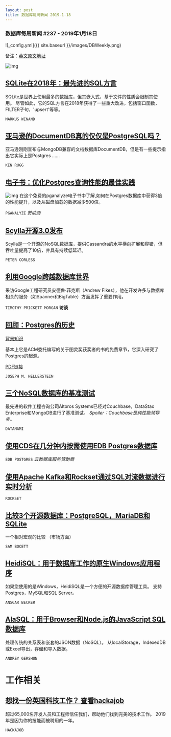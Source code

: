 ```yaml
---
layout: post
title: 数据库每周新闻 2019-1-18
---
```


### 数据库每周新闻 #237 - 2019年1月18日
![_config.yml]({{ site.baseurl }}/images/DBWeekly.png)

备注：[英文原文地址](https://dbweekly.com/issues/237)

![img](https://res.cloudinary.com/cpress/image/upload/w_1280,e_sharpen:60/ouayk6j9lwirrvdiv86x.jpg)

## [SQLite在2018年：最先进的SQL方言](https://modern-sql.com/blog/2019-01/sqlite-in-2018)
 SQLite是世界上使用最多的数据库，但其嵌入式，基于文件的性质会限制其使用。
 尽管如此，它的SQL方言在2018年获得了一些重大改进，包括窗口函数，FILTER子句，'upsert'等等。

`MARKUS WINAND`

## [亚马逊的DocumentDB真的仅仅是PostgreSQL吗？](https://www.enterprisedb.com/blog/documentdb-really-postgresql)
亚马逊刚刚宣布与MongoDB兼容的文档数据库DocumentDB，但是有一些提示指出它实际上是Postgres ......

`KEN RUGG`

## [电子书：优化Postgres查询性能的最佳实践](https://pganalyze.com/ebooks/optimizing-postgres-query-performance?utm_source=DBWeeklyPrimary)
![img](https://copm.s3.amazonaws.com/1004e5f6.png)
在这个免费的pganalyze电子书中了解,如何在Postgres数据库中获得3倍的性能提升，以及从磁盘加载的数据减少500倍。

`PGANALYZE` *赞助商*

## [Scylla开源3.0发布](https://www.scylladb.com/2019/01/17/scylla-open-source-3-0-overview/)
Scylla是一个开源的NoSQL数据库，提供Cassandra的水平横向扩展和容错，但吞吐量提高了10倍，并具有持续低延迟。

`PETER CORLESS`

## [利用Google跨越数据库世界](https://www.nextplatform.com/2019/01/15/spanning-the-database-world-with-google/)
采访Google工程研究员安德鲁·菲克斯（Andrew Fikes），他在开发许多与数据库相关的服务（如Spanner和BigTable）方面发挥了重要作用。

`TIMOTHY PRICKETT MORGAN` **访谈**

## [回顾：Postgres的历史](https://arxiv.org/abs/1901.01973)
[背景知识](https://databeta.wordpress.com/2019/01/09/a-history-of-postgres/)

基本上它是ACM委托编写的关于图灵奖获奖者的书的免费章节，它深入研究了Postgres的起源。 

[PDF链接](https://arxiv.org/pdf/1901.01973.pdf)

`JOSEPH M. HELLERSTEIN`

## [三个NoSQL数据库的基准测试](https://www.datanami.com/2019/01/16/benchmarking-nosql-databases/)
最先进的软件工程咨询公司Altoros Systems已经对Couchbase，DataStax Enterprise和MongoDB进行了基准测试。 
*Spoiler：Couchbase是纯性能领导者。*

`DATANAMI`

## [使用CDS在几分钟内按需使用EDB Postgres数据库](https://www.enterprisedb.com/edb-postgres-cds)

`EDB POSTGRES` *云数据库服务赞助商*

## [使用Apache Kafka和Rockset通过SQL对流数据进行实时分析](https://rockset.com/blog/real-time-analytics-using-sql-on-streaming-data-kafka-rockset/)

`ROCKSET`

## [比较3个开源数据库：PostgreSQL，MariaDB和SQLite](https://opensource.com/article/19/1/open-source-databases)
一个相对宏观的比较 （市场方面）

`SAM BOCETT`

## [HeidiSQL：用于数据库工作的原生Windows应用程序](https://www.heidisql.com/)
如果您使用的是Windows，HeidiSQL是一个方便的开源数据库管理工具。 支持Postgres，MySQL和SQL Server。

`ANSGAR BECKER`

## [AlaSQL：用于Browser和Node.js的JavaScript SQL数据库](https://github.com/agershun/alasql)
处理传统的关系表和嵌套的JSON数据（NoSQL）。 从localStorage，IndexedDB或Excel导出，存储和导入数据。

`ANDREY GERSHUN`

# 工作相关

## [想找一份英国科技工作？ 查看hackajob](https://hackajob.co/p/discover?utm_source=cooperpress&utm_medium=paid&utm_campaign=db_jan-18)
超过65,000名开发人员和工程师信任我们，帮助他们找到完美的技术工作。 2019年是因为你的技能而被聘用的一年。

`HACKAJOB`


